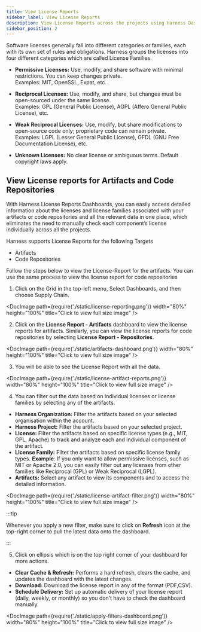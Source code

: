 ```yaml
---
title: View License Reports
sidebar_label: View License Reports
description: View License Reports across the projects using Harness Dashboards
sidebar_position: 2
---
```


Software licenses generally fall into different categories or families, each with its own set of rules and obligations. Harness groups the licenses into four different categories which are called License Families.

* **Permissive Licenses:** Use, modify, and share software with minimal restrictions. You can keep changes private.        
  Examples: MIT, OpenSSL, Expat, etc.
* **Reciprocal Licenses:** Use, modify, and share, but changes must be open-sourced under the same license.            
  Examples: GPL (General Public License), AGPL (Affero General Public License), etc.

* **Weak Reciprocal Licenses:** Use, modify, but share modifications to open-source code only; proprietary code can remain private.    
  Examples: LGPL (Lesser General Public License), GFDL (GNU Free Documentation License), etc.

* **Unknown Licenses:** No clear license or ambiguous terms. Default copyright laws apply.


## View License reports for Artifacts and Code Repositories

With Harness License Reports Dashboards, you can easily access detailed information about the licenses and license families associated with your artifacts or code repositories and all the relevant data in one place, which eliminates the need to manually check each component’s license individually across all the projects.

Harness supports License Reports for the following Targets

* Artifacts 
* Code Repositories


Follow the steps below to view the License-Report for the artifacts. You can use the same process to view the license report for code repositories

1) Click on the Grid in the top-left menu, Select Dashboards, and then choose Supply Chain.

<DocImage path={require('./static/license-reporting.png')} width="80%" height="100%" title="Click to view full size image" /> 


2) Click on the **License Report - Artifacts** dashboard to view the license reports for artifacts. Similarly, you can view the license reports for code repositories by selecting **License Report - Repositories**.

<DocImage path={require('./static/artifacts-dashboard.png')} width="80%" height="100%" title="Click to view full size image" />

3) You will be able to see the License Report with all the data.

<DocImage path={require('./static/license-artifact-reports.png')} width="80%" height="100%" title="Click to view full size image" />

4) You can filter out the data based on individual licenses or license families by selecting any of the artifacts.

* **Harness Organization:** Filter the artifacts based on your selected organisation within the account.
* **Harness Project:** Filter the artifacts based on your selected project.
* **License:** Filter the artifacts based on specific license types (e.g., MIT, GPL, Apache) to track and analyze each and individual component of the artifact.
* **License Family:** Filter the artifacts based on specific license family types.
 **Example**: If you only want to allow permissive licenses, such as MIT or Apache 2.0, you can easily filter out any licenses from other families like Reciprocal (GPL) or Weak Reciprocal (LGPL).
* **Artifacts:** Select any artifact to view its components and to access the detailed information.

<DocImage path={require('./static/license-artifact-filter.png')} width="80%" height="100%" title="Click to view full size image" />

:::tip

Whenever you apply a new filter, make sure to click on **Refresh** icon at the top-right corner to pull the latest data onto the dashboard.

:::

5) Click on ellipsis which is on the top right corner of your dashboard for more actions.

* **Clear Cache & Refresh:** Performs a hard refresh, clears the cache, and updates the dashboard with the latest changes.
* **Download:** Download the license report in any of the format (PDF,CSV).
* **Schedule Delivery:** Set up automatic delivery of your license report (daily, weekly, or monthly) so you don’t have to check the dashboard manually.

<DocImage path={require('./static/apply-filters-dashboard.png')} width="80%" height="100%" title="Click to view full size image" />
